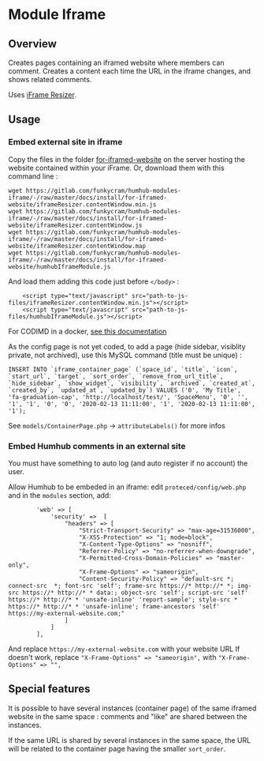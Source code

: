# Module Iframe


## Overview

Creates pages containing an iframed website where members can comment.
Creates a content each time the URL in the iframe changes, and shows related comments.

Uses [iFrame Resizer](https://github.com/davidjbradshaw/iframe-resizer).


## Usage

### Embed external site in iframe

Copy the files in the folder [for-iframed-website](https://gitlab.com/funkycram/humhub-modules-iframe/-/tree/master/docs/install/for-iframed-website) on the server hosting the website contained within your iFrame. Or, download them with this command line :
```
wget https://gitlab.com/funkycram/humhub-modules-iframe/-/raw/master/docs/install/for-iframed-website/iframeResizer.contentWindow.min.js
wget https://gitlab.com/funkycram/humhub-modules-iframe/-/raw/master/docs/install/for-iframed-website/iframeResizer.contentWindow.js
wget https://gitlab.com/funkycram/humhub-modules-iframe/-/raw/master/docs/install/for-iframed-website/iframeResizer.contentWindow.map
wget https://gitlab.com/funkycram/humhub-modules-iframe/-/raw/master/docs/install/for-iframed-website/humhubIframeModule.js
```

And load them adding this code just before `</body>` :
```
    <script type="text/javascript" src="path-to-js-files/iframeResizer.contentWindow.min.js"></script>
    <script type="text/javascript" src="path-to-js-files/humhubIframeModule.js"></script>
```

For CODIMD in a docker, [see this documentation](https://gitlab.com/funkycram/doc/-/wikis/CodiMd#add-humhub-iframe-module-script-using-dockerfile)

As the config page is not yet coded, to add a page (hide sidebar, visiblity private, not archived), use this MySQL command (title must be unique) :
```
INSERT INTO `iframe_container_page` (`space_id`, `title`, `icon`, `start_url`, `target`, `sort_order`, `remove_from_url_title`, `hide_sidebar`, `show_widget`, `visibility`, `archived`, `created_at`, `created_by`, `updated_at`, `updated_by`) VALUES ('0', 'My Title', 'fa-graduation-cap', 'http://localhost/test/', 'SpaceMenu', '0', '', '1', '1', '0', '0', '2020-02-13 11:11:00', '1', '2020-02-13 11:11:00', '1');
```

See `models/ContainerPage.php` -> `attributeLabels()` for more infos


### Embed Humhub comments in an external site

You must have something to auto log (and auto register if no account) the user.

Allow Humhub to be embeded in an iframe: edit `proteced/config/web.php` and in the `modules` section, add:
```
        'web' => [
            'security' =>  [
                "headers" => [
                    "Strict-Transport-Security" => "max-age=31536000",
                    "X-XSS-Protection" => "1; mode=block",
                    "X-Content-Type-Options" => "nosniff",
                    "Referrer-Policy" => "no-referrer-when-downgrade",
                    "X-Permitted-Cross-Domain-Policies" => "master-only",
                    "X-Frame-Options" => "sameorigin",
                    "Content-Security-Policy" => "default-src *; connect-src  *; font-src 'self'; frame-src https://* http://* *; img-src https://* http://* * data:; object-src 'self'; script-src 'self' https://* http://* * 'unsafe-inline' 'report-sample'; style-src * https://* http://* * 'unsafe-inline'; frame-ancestors 'self' https://my-external-website.com;"
                ]
            ]
        ],
```
And replace `https://my-external-website.com` with your website URL
If doesn't work, replace `"X-Frame-Options" => "sameorigin",` with `"X-Frame-Options" => "",`


## Special features

It is possible to have several instances (container page) of the same iframed website in the same space : comments and "like" are shared between the instances.

If the same URL is shared by several instances in the same space, the URL will be related to the container page having the smaller `sort_order`.